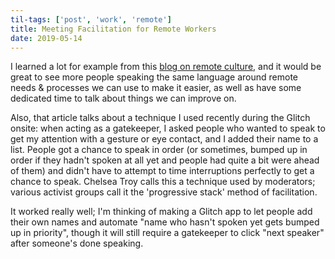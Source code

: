 ```yaml
---
til-tags: ['post', 'work', 'remote']
title: Meeting Facilitation for Remote Workers
date: 2019-05-14
---
```


I learned a lot for example from this [blog on remote culture](https://chelseatroy.com/2018/04/05/how-do-we-make-remote-meetings-not-suck/), and it would be great to see more people speaking the same language around remote needs & processes we can use to make it easier, as well as have some dedicated time to talk about things we can improve on.

Also, that article talks about a technique I used recently during the Glitch onsite: when acting as a gatekeeper, I asked people who wanted to speak to get my attention with a gesture or eye contact, and I added their name to a list. People got a chance to speak in order (or sometimes, bumped up in order if they hadn't spoken at all yet and people had quite a bit were ahead of them) and didn't have to attempt to time interruptions perfectly to get a chance to speak. Chelsea Troy calls this a technique used by moderators; various activist groups call it the 'progressive stack' method of facilitation.

It worked really well; I'm thinking of making a Glitch app to let people add their own names and automate "name who hasn't spoken yet gets bumped up in priority", though it will still require a gatekeeper to click "next speaker" after someone's done speaking.
